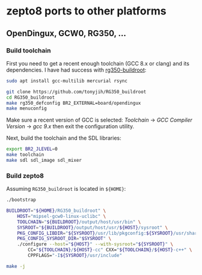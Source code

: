 # zepto8 ports to other platforms

## OpenDingux, GCW0, RG350, …

### Build toolchain

First you need to get a recent enough toolchain (GCC 8.x or clang) and its dependencies. I have had
success with [rg350-buildroot](https://github.com/tonyjih/RG350_buildroot):

```sh
sudo apt install gcc-multilib mercurial rsync
```

```sh
git clone https://github.com/tonyjih/RG350_buildroot
cd RG350_buildroot
make rg350_defconfig BR2_EXTERNAL=board/opendingux
make menuconfig
```

Make sure a recent version of GCC is selected: _Toolchain_ → _GCC Compiler Version_ → _gcc 9.x_
then exit the configuration utility.

Next, build the toolchain and the SDL libraries:

```sh
export BR2_JLEVEL=0
make toolchain
make sdl sdl_image sdl_mixer
```

### Build zepto8

Assuming `RG350_buildroot` is located in `${HOME}`:

```sh
./bootstrap

BUILDROOT="${HOME}/RG350_buildroot" \
    HOST="mipsel-gcw0-linux-uclibc" \
    TOOLCHAIN="${BUILDROOT}/output/host/usr/bin" \
    SYSROOT="${BUILDROOT}/output/host/usr/${HOST}/sysroot" \
    PKG_CONFIG_LIBDIR="${SYSROOT}/usr/lib/pkgconfig:${SYSROOT}/usr/share/pkgconfig" \
    PKG_CONFIG_SYSROOT_DIR="$SYSROOT" \
    ./configure --host="${HOST}" --with-sysroot="${SYSROOT}" \
        CC="${TOOLCHAIN}/${HOST}-cc" CXX="${TOOLCHAIN}/${HOST}-c++" \
        CPPFLAGS="-I${SYSROOT}/usr/include"

make -j
```

